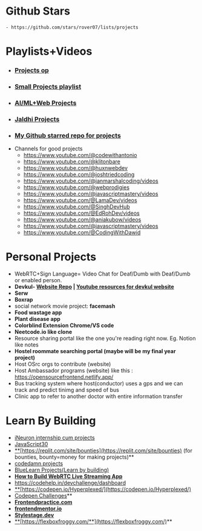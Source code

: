 # Github Stars
	- https://github.com/stars/rover07/lists/projects
# **Playlists+Videos**
- ### [**Projects op**](https://youtube.com/playlist?list=PL9AedAKNmDw0ZRShUbktrcB2fpxpRItCB&si=uzrkE7cO_QiQUSox)
- ### [Small Projects playlist](https://youtube.com/playlist?list=PLZlA0Gpn_vH8DWL14Wud_m8NeNNbYKOkj&si=SgPAWUwpqqP58E6p)
- ### [AI/ML+Web Projects](https://youtube.com/playlist?list=PL9AedAKNmDw31SqvRDgmK_r7ZI0zpk382&si=fdsl5z9WJUUIDXGK)
- ### [**Jaldhi Projects**](https://youtube.com/playlist?list=PL9AedAKNmDw13eqKzoTckHpFVqtsIS46J&si=bRsHcSUV2WkikP9D)
- ### [**My Github starred repo for projects**](https://github.com/stars/rover07/lists/projects)
- Channels for good projects
	- https://www.youtube.com/@codewithantonio
	- https://www.youtube.com/@klitonbare
	- https://www.youtube.com/@huxnwebdev
	- https://www.youtube.com/@joshtriedcoding
	- https://www.youtube.com/@janmarshalcoding/videos
	- https://www.youtube.com/@webprodigies
	- https://www.youtube.com/@javascriptmastery/videos
	- https://www.youtube.com/@LamaDev/videos
	- https://www.youtube.com/@SinghDevHub
	- https://www.youtube.com/@EdRohDev/videos
	- https://www.youtube.com/@aniakubow/videos
	- https://www.youtube.com/@javascriptmastery/videos
	- https://www.youtube.com/@CodingWithDawid
# **Personal Projects**
- WebRTC+Sign Language= Video Chat for Deaf/Dumb with Deaf/Dumb or enabled person.
- **Devkul- [Website Repo](https://github.com/Devkul-Website/Devkul-Community-Website) | [Youtube resources for devkul website](https://youtube.com/playlist?list=PL9AedAKNmDw0w-QtQjuot06qUbBDxA8em&si=hjIE3pC-InGhpbqt)**
- **Serw**
- **Boxrap**
- social network movie project: **facemash**
- **Food wastage app**
- **Plant disease app**
- **Colorblind Extension Chrome/VS code**
- **Neetcode.io like clone**
- Resource sharing portal like the one you're reading right now. Eg. Notion like notes 
- **Hostel roommate searching portal (maybe will be my final year project)**
- Host OSrc orgs to contribute (website)
- Host Ambassador programs (website) like this : https://opensourcefrontend.netlify.app/
- Bus tracking system where host(conductor) uses a gps and we can track and predict tinimg and speed of bus
- Clinic app to refer to another doctor with entire information transfer

# **Learn By Building**
- [iNeuron internship cum projects](https://internship.ineuron.ai/)
- [JavaScript30](https://www.youtube.com/playlist?list=PLu8EoSxDXHP6CGK4YVJhL_VWetA865GOH)
- [**](https://replit.com/site/bounties)[https://replit.com/site/bounties](https://replit.com/site/bounties) (for bounties, bounty=money for making projects)**
- [codedamn projects](https://codedamn.com/projects)
- [BlueLearn Projects(Learn by building)](https://www.bluelearn.in/projects/explore)
- [**How to Build WebRTC Live Streaming App**](https://www.zegocloud.com/blog/webrtc-live-streaming?utm_source=youtube&utm_medium=influencer&utm_campaign=2305-piyush-links-ljp)
- https://codehelp.in/devchallenge/dashboard
-  [**](https://codepen.io/Hyperplexed/)[https://codepen.io/Hyperplexed/](https://codepen.io/Hyperplexed/) 
- [Codepen Challenges](https://codepen.io/challenges)**
- [**Frontendpractice.com**](https://www.frontendpractice.com/projects)
- [**frontendmentor.io**](https://www.frontendmentor.io/home)
- [**Stylestage.dev**](https://stylestage.dev/)
- [**](https://flexboxfroggy.com/)[https://flexboxfroggy.com/**](https://flexboxfroggy.com/)**





